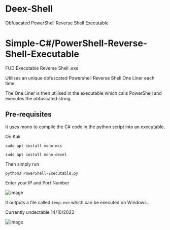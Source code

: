 # Deex-Shell
Obfuscated PowerShell Reverse Shell Executable

# Simple-C#/PowerShell-Reverse-Shell-Executable
FUD Executable Reverse Shell .exe

Utilises an unique obfuscated Powershell Reverse Shell One Liner each time.

The One Liner is then utilised in the executable which calls PowerShell and executes the obfuscated string.

## Pre-requisites

It uses mono to compile the C# code in the python script into an executable.

On Kali
```
sudo apt install mono-mcs

sudo apt install mono-devel
```

Then simply run 
```
python3 PowerShell-Executable.py

```
Enter your IP and Port Number

![image](https://github.com/deeexcee-io/Deex-Shell/assets/130473605/7288c047-32f4-4f5e-88be-e4250df798c5)

It outputs a file called `temp.exe` which can be executed on Windows.

Currently undectable 14/10/2023

![image](https://github.com/deeexcee-io/Deex-Shell/assets/130473605/92dd3499-c5d1-42b3-903b-c2f5e8d7e96e)

